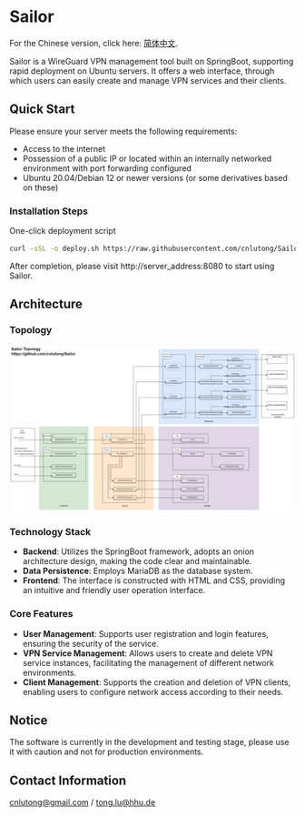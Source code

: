 # **Sailor**

For the Chinese version, click here: [简体中文](https://github.com/cnlutong/Sailor/blob/master/README.zh_CN.md).

Sailor is a WireGuard VPN management tool built on SpringBoot, supporting rapid deployment on Ubuntu servers. It offers a web interface, through which users can easily create and manage VPN services and their clients.

## **Quick Start**

Please ensure your server meets the following requirements:

- Access to the internet
- Possession of a public IP or located within an internally networked environment with port forwarding configured
- Ubuntu 20.04/Debian 12 or newer versions (or some derivatives based on these)

### **Installation Steps**

One-click deployment script

```bash
curl -sSL -o deploy.sh https://raw.githubusercontent.com/cnlutong/Sailor/master/deploy.sh && chmod +x deploy.sh && sudo ./deploy.sh
```

After completion, please visit http://server_address:8080 to start using Sailor.

## **Architecture**
### **Topology**
![sailor](/sailor.draw.png)

### **Technology Stack**
- **Backend**: Utilizes the SpringBoot framework, adopts an onion architecture design, making the code clear and maintainable.
- **Data Persistence**: Employs MariaDB as the database system.
- **Frontend**: The interface is constructed with HTML and CSS, providing an intuitive and friendly user operation interface.

### **Core Features**

- **User Management**: Supports user registration and login features, ensuring the security of the service.
- **VPN Service Management**: Allows users to create and delete VPN service instances, facilitating the management of different network environments.
- **Client Management**: Supports the creation and deletion of VPN clients, enabling users to configure network access according to their needs.

## **Notice**

The software is currently in the development and testing stage, please use it with caution and not for production environments.


## **Contact Information**
cnlutong@gmail.com / tong.lu@hhu.de